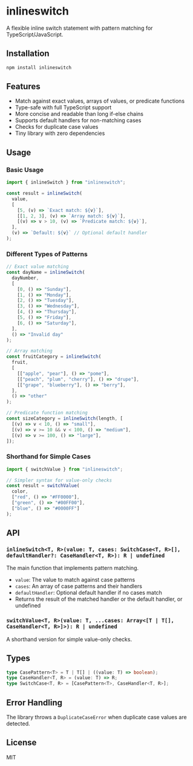 # inlineswitch

A flexible inline switch statement with pattern matching for TypeScript/JavaScript.

## Installation

```bash
npm install inlineswitch
```

## Features

- Match against exact values, arrays of values, or predicate functions
- Type-safe with full TypeScript support
- More concise and readable than long if-else chains
- Supports default handlers for non-matching cases
- Checks for duplicate case values
- Tiny library with zero dependencies

## Usage

### Basic Usage

```typescript
import { inlineSwitch } from "inlineswitch";

const result = inlineSwitch(
  value,
  [
    [5, (v) => `Exact match: ${v}`],
    [[1, 2, 3], (v) => `Array match: ${v}`],
    [(v) => v > 10, (v) => `Predicate match: ${v}`],
  ],
  (v) => `Default: ${v}` // Optional default handler
);
```

### Different Types of Patterns

```typescript
// Exact value matching
const dayName = inlineSwitch(
  dayNumber,
  [
    [0, () => "Sunday"],
    [1, () => "Monday"],
    [2, () => "Tuesday"],
    [3, () => "Wednesday"],
    [4, () => "Thursday"],
    [5, () => "Friday"],
    [6, () => "Saturday"],
  ],
  () => "Invalid day"
);

// Array matching
const fruitCategory = inlineSwitch(
  fruit,
  [
    [["apple", "pear"], () => "pome"],
    [["peach", "plum", "cherry"], () => "drupe"],
    [["grape", "blueberry"], () => "berry"],
  ],
  () => "other"
);

// Predicate function matching
const sizeCategory = inlineSwitch(length, [
  [(v) => v < 10, () => "small"],
  [(v) => v >= 10 && v < 100, () => "medium"],
  [(v) => v >= 100, () => "large"],
]);
```

### Shorthand for Simple Cases

```typescript
import { switchValue } from "inlineswitch";

// Simpler syntax for value-only checks
const result = switchValue(
  color,
  ["red", () => "#FF0000"],
  ["green", () => "#00FF00"],
  ["blue", () => "#0000FF"]
);
```

## API

### `inlineSwitch<T, R>(value: T, cases: SwitchCase<T, R>[], defaultHandler?: CaseHandler<T, R>): R | undefined`

The main function that implements pattern matching.

- `value`: The value to match against case patterns
- `cases`: An array of case patterns and their handlers
- `defaultHandler`: Optional default handler if no cases match
- Returns the result of the matched handler or the default handler, or undefined

### `switchValue<T, R>(value: T, ...cases: Array<[T | T[], CaseHandler<T, R>]>): R | undefined`

A shorthand version for simple value-only checks.

## Types

```typescript
type CasePattern<T> = T | T[] | ((value: T) => boolean);
type CaseHandler<T, R> = (value: T) => R;
type SwitchCase<T, R> = [CasePattern<T>, CaseHandler<T, R>];
```

## Error Handling

The library throws a `DuplicateCaseError` when duplicate case values are detected.

## License

MIT
